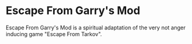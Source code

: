# Escape From Garry's Mod

 Escape From Garry's Mod is a spiritual adaptation of the very not anger inducing game "Escape From Tarkov".